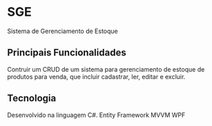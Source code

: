 # SGE
Sistema de Gerenciamento de Estoque

## Principais Funcionalidades
Contruir um CRUD de um sistema para gerenciamento de estoque de produtos para venda, que incluir cadastrar, ler, editar e excluir.

## Tecnologia
Desenvolvido na linguagem C#.
Entity Framework
MVVM
WPF

